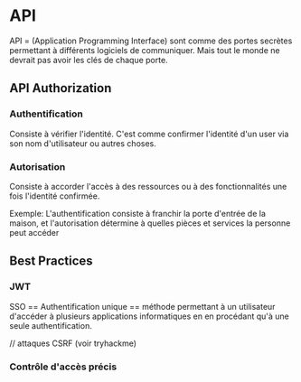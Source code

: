 # API

API = (Application Programming Interface) sont comme des portes secrètes permettant à différents logiciels de communiquer. 
Mais tout le monde ne devrait pas avoir les clés de chaque porte.

## API Authorization

### Authentification
Consiste à vérifier l'identité. C'est comme confirmer l'identité d'un user via son nom d'utilisateur ou autres choses.

### Autorisation
Consiste à accorder l'accès à des ressources ou à des fonctionnalités une fois l'identité confirmée. 

Exemple:
L'authentification consiste à franchir la porte d'entrée de la maison, et l'autorisation détermine à quelles pièces et services la personne peut accéder

## Best Practices

### JWT 

SSO == Authentification unique == méthode permettant à un utilisateur d'accéder à plusieurs applications informatiques en en procédant qu'à une seule authentification.

// attaques CSRF (voir tryhackme)

### Contrôle d'accès précis 

